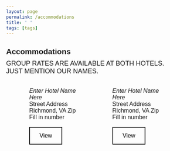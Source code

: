 ```yaml
---
layout: page
permalink: /accommodations
title: ' '
tags: [tags]
---
```

<style>
h2  {margin-bottom: 10px; font-family: 'Raleway', sans-serif !important;}
p    {font-size: 18px;  margin: 0px; font-family: 'Raleway', sans-serif !important;
      line-height= 1em;}
.small {font-size: 16px;}
.button {
    /*background-color: #4CAF50;*/
    border: 2px solid black;
    color: black;
    padding: 13px 26px;
    text-align: center;
    text-decoration: none;
    display: inline-block;
    font-size: 16px;
    /*margin: 4px 2px;*/
    cursor: pointer;
    font-family: 'Raleway', sans-serif !important;
}
.button:hover {

    background-color: black;
    color: white;
}

</style>




<div class="text-center">
<h2><b>Accommodations</b></h2>
<p> GROUP RATES ARE AVAILABLE AT BOTH HOTELS.<br>
JUST MENTION OUR NAMES.</p>
</div>
<br><br>

<div style="margin: 0 auto; width:75%" >
  <div class="text-center" id="first-div" style="float:left; width: 40%">
    <p class="small"><i>Enter Hotel Name Here </i></p>
    <p class="small"> Street Address </p>
    <p class="small"> Richmond, VA Zip </p>
    <p class="small"> Fill in number</p>
    <br>
    <a href="https://google.com" target="blank" class="button text-center">View</a>
  </div>

  <div class="text-center" id="second-div" style="float: right; width:40%">
    <p class="small"><i>Enter Hotel Name Here </i></p>
    <p class="small"> Street Address </p>
    <p class="small"> Richmond, VA Zip </p>
    <p class="small"> Fill in number</p>
    <br>
    <a href="https://google.com" target="blank" class="button">View</a>
  </div>
</div>
